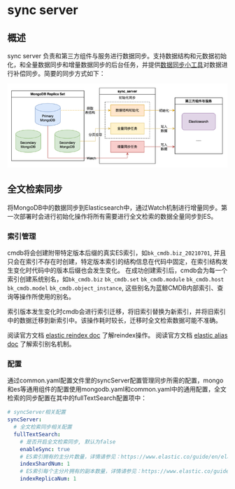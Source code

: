 sync server
===========

## 概述

sync server 负责和第三方组件与服务进行数据同步。支持数据结构和元数据初始化，和全量数据同步和增量数据同步的后台任务，并提供[数据同步小工具](../../tools/cmdb_ctl/readme.md#数据同步)对数据进行补偿同步。简要的同步方式如下：

![img.png](../../../docs/resource/img/sync-server/simple_sync.png)

## 全文检索同步

将MongoDB中的数据同步到Elasticsearch中，通过Watch机制进行增量同步。第一次部署时会进行初始化操作将所有需要进行全文检索的数据全量同步到ES。

### 索引管理

cmdb将会创建附带特定版本后缀的真实ES索引，如`bk_cmdb.biz_20210701`, 并且只会在索引不存在时创建，特定版本索引的结构信息在代码中固定，在索引结构发生变化时代码中的版本后缀也会发生变化。
在成功创建索引后，cmdb会为每一个索引创建系统别名，如`bk_cmdb.biz` `bk_cmdb.set` `bk_cmdb.module` `bk_cmdb.host` `bk_cmdb.model` `bk_cmdb.object_instance`, 这些别名为蓝鲸CMDB内部索引、查询等操作所使用的别名。

索引版本发生变化时cmdb会进行索引迁移，将旧索引替换为新索引，并将旧索引中的数据迁移到新索引中。该操作耗时较长，迁移时全文检索数据可能不准确。

阅读官方文档 [elastic reindex doc](https://www.elastic.co/guide/en/elasticsearch/reference/current/docs-reindex.html) 了解reindex操作。
阅读官方文档 [elastic alias doc](https://www.elastic.co/guide/en/elasticsearch/reference/current/indices-aliases.html) 了解索引别名机制。

### 配置

通过common.yaml配置文件里的syncServer配置管理同步所需的配置，mongo和es等通用组件的配置使用mongodb.yaml和common.yaml中的通用配置，全文检索的同步配置在其中的fullTextSearch配置项中：

``` yaml
# syncServer相关配置
syncServer:
  # 全文检索同步相关配置
  fullTextSearch:
    # 是否开启全文检索同步, 默认为false
    enableSync: true
	# ES索引拥有的主分片数量，详情请参见：https://www.elastic.co/guide/en/elasticsearch/reference/current/index-modules.html
	indexShardNum: 1
	# ES索引每个主分片拥有的副本数量，详情请参见：https://www.elastic.co/guide/en/elasticsearch/reference/current/index-modules.html
	indexReplicaNum: 1
```
